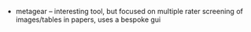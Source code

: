 -   metagear – interesting tool, but focused on multiple rater screening of images/tables in papers, uses a bespoke gui
